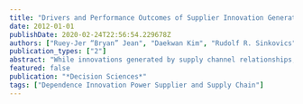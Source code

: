 ```yaml
---
title: "Drivers and Performance Outcomes of Supplier Innovation Generation in Customer–Supplier Relationships: The Role of Power-Dependence"
date: 2012-01-01
publishDate: 2020-02-24T22:56:54.229678Z
authors: ["Ruey-Jer “Bryan” Jean", "Daekwan Kim", "Rudolf R. Sinkovics"]
publication_types: ["2"]
abstract: "While innovations generated by supply channel relationships, as opposed to individual partners, play an increasingly important role in the success of all supply chain partners, there has been a dearth of research in the literature on how supply chain relationships cultivate the process of such innovation generation. We explore supplier market knowledge acquisition, relationship learning, systems collaboration, and technological uncertainty as antecedents of supplier innovation generation, which is in turn hypothesized to positively affect the relationship performance of the supplier. Furthermore, supplier dependence on the buyer is investigated as a moderator of the effects of such antecedents on supplier innovation generation. Empirical tests, which used a sample of 236 Taiwanese executives, supported most of the hypotheses, and some implications of the results are discussed."
featured: false
publication: "*Decision Sciences*"
tags: ["Dependence Innovation Power Supplier and Supply Chain"]
---
```


